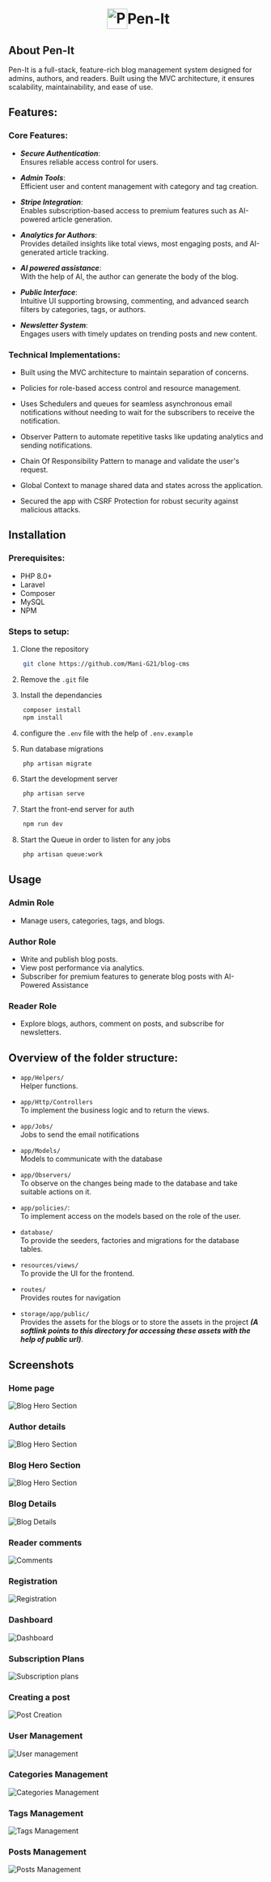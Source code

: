 <h1 style="display: flex; align-items: center; justify-content: center;">
<img src="public/frontend/assets/img/logo/logo-default.png" alt="Pen-It Logo" style="margin-left: 10px; height: 40px;">
    Pen-It 
</h1>

## About Pen-It
<p>Pen-It is a full-stack, feature-rich blog management system designed for admins, authors, and readers. Built using the MVC architecture, it ensures scalability, maintainability, and ease of use.</p>

## Features:

### Core Features:
- ___Secure Authentication___: <br>Ensures reliable access control for users.

- ___Admin Tools___: <br>Efficient user and content management with category and tag creation.
  
- ___Stripe Integration___: <br>Enables subscription-based access to premium features such as AI-powered article generation.

- ___Analytics for Authors___: <br>Provides detailed insights like total views, most engaging posts, and AI-generated article tracking.

- ___AI powered assistance___: <br>With the help of AI, the author can generate the body of the blog.
  
- ___Public Interface___: <br>Intuitive UI supporting browsing, commenting, and advanced search filters by categories, tags, or authors.

- ___Newsletter System___: <br>Engages users with timely updates on trending posts and new content.

### Technical Implementations:

- Built using the MVC architecture to maintain separation of concerns.

- Policies for role-based access control and resource management.

- Uses Schedulers and queues for seamless asynchronous email notifications without needing to wait for the subscribers to receive the notification.
  
- Observer Pattern to automate repetitive tasks like updating analytics and sending notifications.

- Chain Of Responsibility Pattern to manage and validate the user's request.

- Global Context to manage shared data and states across the application.

- Secured the app with CSRF Protection for robust security against malicious attacks.

## Installation

### Prerequisites:

- PHP 8.0+
- Laravel
- Composer
- MySQL
- NPM

### Steps to setup:

1. Clone the repository

```bash
    git clone https://github.com/Mani-G21/blog-cms
```

2. Remove the `.git` file
 
3. Install the dependancies

```bash
    composer install
    npm install
```

4. configure the `.env` file with the help of `.env.example`

5. Run database migrations

```bash
    php artisan migrate
```
6. Start the development server

```bash
    php artisan serve
```

7. Start the front-end server for auth

```bash
    npm run dev
```

8. Start the Queue in order to listen for any jobs

```bash
    php artisan queue:work
```

## Usage

### Admin Role
- Manage users, categories, tags, and blogs.
  
### Author Role
- Write and publish blog posts.
- View post performance via analytics.
- Subscriber for premium features to generate blog posts with AI-Powered Assistance

### Reader Role
- Explore blogs, authors, comment on posts, and subscribe for newsletters.

## Overview of the folder structure:
- `app/Helpers/` <br>Helper functions.
  
- `app/Http/Controllers`<br> To implement the business logic and to return the views.

- `app/Jobs/`<br>Jobs to send the email notifications
- `app/Models/` <br>Models to communicate with the database
- `app/Observers/`<br>To observe on the changes being made to the database and take suitable actions on it.
- `app/policies/`: <br>To implement access on the models based on the role of the user.
- `database/`<br> To provide the seeders, factories and migrations for the database tables.
- `resources/views/` <br>To provide the UI for the frontend.
- `routes/`<br> Provides routes for navigation
- `storage/app/public/` <br>Provides the assets for the blogs or to store the assets in the project ___(A softlink points to this directory for accessing these assets with the help of public url)___.

## Screenshots

### Home page
![Blog Hero Section](storage/app/public/appScreenshots/homePage.png)

### Author details
![Blog Hero Section](storage/app/public/appScreenshots/userProfile.png)

### Blog Hero Section
![Blog Hero Section](storage/app/public/appScreenshots/blogHero.png)

### Blog Details
![Blog Details](storage/app/public/appScreenshots/blog.png)

### Reader comments
![Comments](storage/app/public/appScreenshots/leaveComment.png)

### Registration
![Registration](storage/app/public/appScreenshots/register.png)

### Dashboard
![Dashboard](storage/app/public/appScreenshots/dashboard.png)

### Subscription Plans
![Subscription plans](storage/app/public/appScreenshots/subscriptionPlans.png)

### Creating a post
![Post Creation](storage/app/public/appScreenshots/createPost.png)

### User Management
![User management](storage/app/public/appScreenshots/manageUsers.png)

### Categories Management
![Categories Management](storage/app/public/appScreenshots/categoryManagement.png)

### Tags Management
![Tags Management](storage/app/public/appScreenshots/Tags.png)

### Posts Management
![Posts Management](storage/app/public/appScreenshots/postManagement.png)
